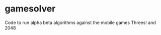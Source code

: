gamesolver
==========

Code to run alpha beta algorithms against the mobile games Threes! and 2048

